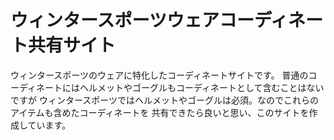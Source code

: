 # ウィンタースポーツウェアコーディネート共有サイト

ウィンタースポーツのウェアに特化したコーディネートサイトです。
普通のコーディネートにはヘルメットやゴーグルもコーディネートとして含むことはないですが
ウィンタースポーツではヘルメットやゴーグルは必須。なのでこれらのアイテムも含めたコーディネートを
共有できたら良いと思い、このサイトを作成しています。